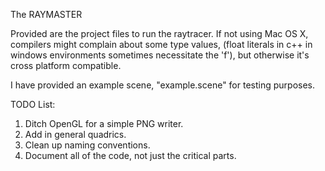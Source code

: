 The RAYMASTER

Provided are the project files to run the raytracer. If not using Mac OS X, compilers might complain about some type values, (float literals in c++ in windows environments sometimes necessitate the 'f'), but otherwise it's cross platform compatible.

I have provided an example scene, "example.scene" for testing purposes.

TODO List:
1. Ditch OpenGL for a simple PNG writer.
2. Add in general quadrics.
3. Clean up naming conventions.
4. Document all of the code, not just the critical parts.
